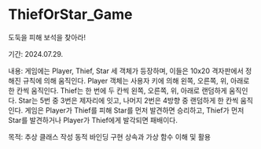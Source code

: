# ThiefOrStar_Game
도둑을 피해 보석을 찾아라!

기간: 2024.07.29.

내용: 게임에는 Player, Thief, Star 세 객체가 등장하며, 이들은 10x20 격자판에서 정해진 규칙에 의해 움직인다. Player 객체는 사용자 키에 의해 왼쪽, 오른쪽, 위, 아래로 한 칸씩 움직인다. Thief는 한 번에 두 칸씩 왼쪽, 오른쪽, 위, 아래로 랜덤하게 움직인다. Star는 5번 중 3번은 제자리에 잇고, 나머지 2번은 4방향 중 랜덤하게 한 칸씩 움직인다.
게임은 Player가 Thief를 피해 Star를 먼저 발견하면 승리하고, Thief가 먼저 Star를 발견하거나 Player가 Thief에게 발각되면 패배이다.

목적:
추상 클래스 작성
동적 바인딩 구현
상속과 가상 함수 이해 및 활용
